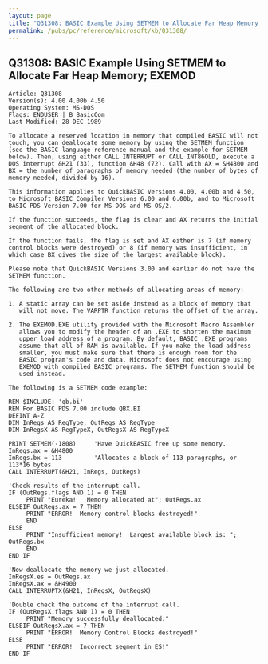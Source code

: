 ```yaml
---
layout: page
title: "Q31308: BASIC Example Using SETMEM to Allocate Far Heap Memory; EXEMOD"
permalink: /pubs/pc/reference/microsoft/kb/Q31308/
---
```


## Q31308: BASIC Example Using SETMEM to Allocate Far Heap Memory; EXEMOD

	Article: Q31308
	Version(s): 4.00 4.00b 4.50
	Operating System: MS-DOS
	Flags: ENDUSER | B_BasicCom
	Last Modified: 28-DEC-1989
	
	To allocate a reserved location in memory that compiled BASIC will not
	touch, you can deallocate some memory by using the SETMEM function
	(see the BASIC language reference manual and the example for SETMEM
	below). Then, using either CALL INTERRUPT or CALL INT86OLD, execute a
	DOS interrupt &H21 (33), function &H48 (72). Call with AX = &H4800 and
	BX = the number of paragraphs of memory needed (the number of bytes of
	memory needed, divided by 16).
	
	This information applies to QuickBASIC Versions 4.00, 4.00b and 4.50,
	to Microsoft BASIC Compiler Versions 6.00 and 6.00b, and to Microsoft
	BASIC PDS Version 7.00 for MS-DOS and MS OS/2.
	
	If the function succeeds, the flag is clear and AX returns the initial
	segment of the allocated block.
	
	If the function fails, the flag is set and AX either is 7 (if memory
	control blocks were destroyed) or 8 (if memory was insufficient, in
	which case BX gives the size of the largest available block).
	
	Please note that QuickBASIC Versions 3.00 and earlier do not have the
	SETMEM function.
	
	The following are two other methods of allocating areas of memory:
	
	1. A static array can be set aside instead as a block of memory that
	   will not move. The VARPTR function returns the offset of the array.
	
	2. The EXEMOD.EXE utility provided with the Microsoft Macro Assembler
	   allows you to modify the header of an .EXE to shorten the maximum
	   upper load address of a program. By default, BASIC .EXE programs
	   assume that all of RAM is available. If you make the load address
	   smaller, you must make sure that there is enough room for the
	   BASIC program's code and data. Microsoft does not encourage using
	   EXEMOD with compiled BASIC programs. The SETMEM function should be
	   used instead.
	
	The following is a SETMEM code example:
	
	REM $INCLUDE: 'qb.bi'
	REM For BASIC PDS 7.00 include QBX.BI
	DEFINT A-Z
	DIM InRegs AS RegType, OutRegs AS RegType
	DIM InRegsX AS RegTypeX, OutRegsX AS RegTypeX
	
	PRINT SETMEM(-1808)     'Have QuickBASIC free up some memory.
	InRegs.ax = &H4800
	InRegs.bx = 113         'Allocates a block of 113 paragraphs, or 113*16 bytes
	CALL INTERRUPT(&H21, InRegs, OutRegs)
	
	'Check results of the interrupt call.
	IF (OutRegs.flags AND 1) = 0 THEN
	     PRINT "Eureka!   Memory allocated at"; OutRegs.ax
	ELSEIF OutRegs.ax = 7 THEN
	     PRINT "ERROR!  Memory control blocks destroyed!"
	     END
	ELSE
	     PRINT "Insufficient memory!  Largest available block is: "; OutRegs.bx
	     END
	END IF
	
	'Now deallocate the memory we just allocated.
	InRegsX.es = OutRegs.ax
	InRegsX.ax = &H4900
	CALL INTERRUPTX(&H21, InRegsX, OutRegsX)
	
	'Double check the outcome of the interrupt call.
	IF (OutRegsX.flags AND 1) = 0 THEN
	     PRINT "Memory successfully deallocated."
	ELSEIF OutRegsX.ax = 7 THEN
	     PRINT "ERROR!  Memory Control Blocks destroyed!"
	ELSE
	     PRINT "ERROR!  Incorrect segment in ES!"
	END IF
